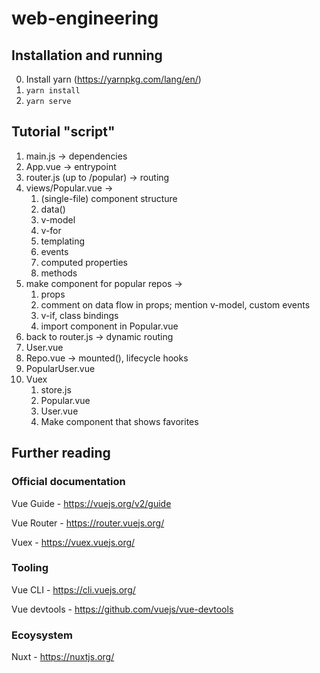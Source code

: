 # web-engineering
## Installation and running
0. Install yarn (https://yarnpkg.com/lang/en/)
1. `yarn install`
2. `yarn serve`

## Tutorial "script"
1. main.js -> dependencies
2. App.vue -> entrypoint
3. router.js (up to /popular) -> routing
4. views/Popular.vue ->
    1. (single-file) component structure
    2. data()
    3. v-model
    4. v-for 
    5. templating
    6. events
    7. computed properties
    8. methods
5. make component for popular repos ->
    1. props
    2. comment on data flow in props; mention v-model, custom events
    3. v-if, class bindings
    3. import component in Popular.vue
6. back to router.js -> dynamic routing
7. User.vue
8. Repo.vue -> mounted(), lifecycle hooks
9. PopularUser.vue
10. Vuex
    1. store.js
    2. Popular.vue
    3. User.vue
    4. Make component that shows favorites

## Further reading
### Official documentation
Vue Guide - https://vuejs.org/v2/guide

Vue Router - https://router.vuejs.org/

Vuex - https://vuex.vuejs.org/
### Tooling
Vue CLI - https://cli.vuejs.org/

Vue devtools - https://github.com/vuejs/vue-devtools
### Ecoysystem
Nuxt - https://nuxtjs.org/

